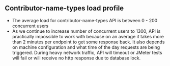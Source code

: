 Contributor-name-types load profile
---------------------------------
* The average load for contributor-name-types API is between 0 - 200 concurrent users
* As we continue to increase number of concurrent users to 1300, API is practically impossible to work with because on an average it takes more than 2 minutes per endpoint to get some response back. It also depends on machine configuration and what time of the day requests are being triggered. During heavy network traffic, API will timeout or JMeter tests will fail or will receive no http response due to database lock. 
